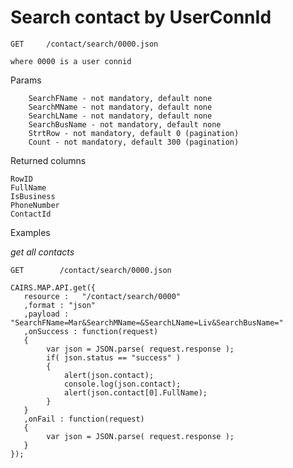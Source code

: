 # Search contact by UserConnId

	GET		/contact/search/0000.json

	where 0000 is a user connid
	
Params
	
		SearchFName - not mandatory, default none
		SearchMName - not mandatory, default none
		SearchLName - not mandatory, default none
		SearchBusName - not mandatory, default none
		StrtRow - not mandatory, default 0 (pagination)
		Count - not mandatory, default 300 (pagination)

Returned columns

	RowID
	FullName
	IsBusiness
	PhoneNumber
	ContactId

Examples

*get all contacts*

	GET        /contact/search/0000.json
	
	CAIRS.MAP.API.get({
	   resource : 	"/contact/search/0000" 
	   ,format : "json" 
	   ,payload : "SearchFName=Mar&SearchMName=&SearchLName=Liv&SearchBusName="
	   ,onSuccess : function(request)
	   { 
			var json = JSON.parse( request.response );
			if( json.status == "success" )	
			{
				alert(json.contact);
				console.log(json.contact);
				alert(json.contact[0].FullName);
			}
	   }
	   ,onFail : function(request)
	   {
			var json = JSON.parse( request.response );
	   }
	});

